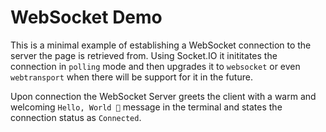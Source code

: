 # WebSocket Demo

This is a minimal example of establishing a WebSocket connection to the server the page is retrieved from. Using Socket.IO it inititates the connection in `polling` mode and then upgrades it to `websocket` or even `webtransport` when there will be support for it in the future.

Upon connection the WebSocket Server greets the client with a warm and welcoming `Hello, World 👋` message in the terminal and states the connection status as `Connected`.
